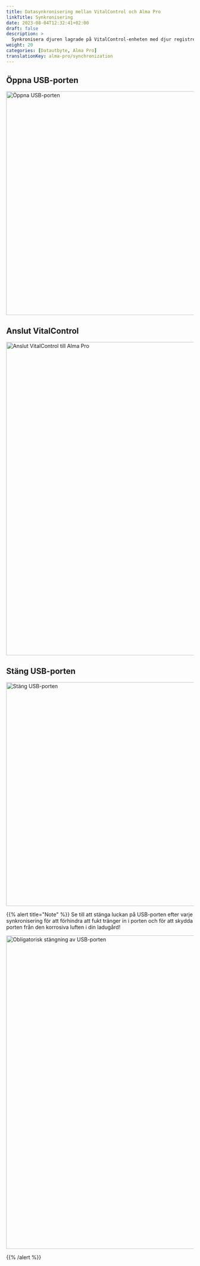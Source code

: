 ```yaml
---
title: Datasynkronisering mellan VitalControl och Alma Pro
linkTitle: Synkronisering
date: 2023-08-04T12:32:41+02:00
draft: false
description: >
  Synkronisera djuren lagrade på VitalControl-enheten med djur registrerade på den automatiska mataren och överför uppmätta värden registrerade med VitalControl-enheten till mataren för utvärderingsändamål och bättre visualisering.
weight: 20
categories: [Datautbyte, Alma Pro]
translationKey: alma-pro/synchronization
---
```

## Öppna USB-porten

<img src="/images/synchronisation/open-usb-slot.svg" width="600" align="bottom" alt="Öppna USB-porten" title="Öppna USB-porten" />

## Anslut VitalControl

<img src="/images/synchronisation/connect-vitalcontrol-alma_pro.svg" width="840" align="bottom" alt="Anslut VitalControl till Alma Pro" title="Anslutning VitalControl Alma Pro" />

## Stäng USB-porten

<img src="/images/synchronisation/close-usb-slot.svg" width="600" align="bottom" alt="Stäng USB-porten" title="Stäng USB-porten" />

{{% alert title="Note" %}}
Se till att stänga luckan på USB-porten efter varje synkronisering för att förhindra att fukt tränger in i porten och för att skydda porten från den korrosiva luften i din ladugård!

<img src="/images/synchronisation/info-close-usb-mandatory.svg" width="840" align="bottom" alt="Obligatorisk stängning av USB-porten" title="Stängning av USB-porten" />

{{% /alert %}}

